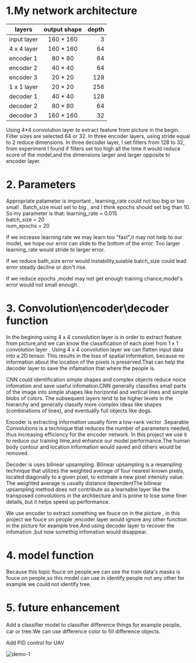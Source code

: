 # 1.My network architecture


| layers        | output shape           | depth  |
| ------------- |:-------------:| -----:|
| input layer | 160 * 160 | 3 |
| 4 x 4 layer | 160 * 160 | 64 |
| encoder 1 | 80 * 80 | 64 |
| encoder 2 | 40 * 40 | 64 |
| encoder 3 | 20 * 20 | 128 |
| 1 x 1 layer | 20 * 20 | 256 |
| decoder 1 | 40 * 40 | 128 |
| decoder 2 | 80 * 80 | 64 |
| decoder 3 | 160 * 160 | 32 |


Using 4*4 convolution layer to extract feature from picture in the begin. Filter sizes are selected 64 or 32. In three encoder layers, using stride equal to 2 reduce dimensions. In three decoder layer, I set filters from 128 to 32, from experiment I found if filters set too high all the time it would reduce score of the model,and the dimensions larger and larger opposite to encoder layer.


# 2. Parameters

Appropriate patameter is important , learning_rate could not too big or too small . Batch_size must set to big , and I think epochs should set big than 10. So my parameter is that:
learning_rate = 0.015   
batch_size = 20  
num_epochs = 20

If we increase learning rate we may learn too "fast",it may not help to our model, we hope our error can slide to the bottom of the error. Too larger learning_rate would stride to larger error.

If we reduce bath_size error would instability,suiable batch_size could lead error steady decline or don't rise.

If we reduce epochs ,model may not get enough training chance,model's error would not small enough.

# 3. Convolution\encoder\decoder function

In the begining using 4 x 4 convolution layer is in order to extract feature from picture,and we can know the classification of each pixel from 1 x 1 convolution layer . Using 4 x 4 convolution layer we can  flatten input data into a 2D tensor. This results in the loss of spatial information, because no information about the location of the pixels is preserved.That can help the decoder layer to save the infamation that where the people is.

CNN could identification simple shapes and complex objects reduce noice infomation and save useful infomation.CNN generally classifies small parts of the image into simple shapes like horizontal and vertical lines and simple blobs of colors. The subsequent layers tend to be higher levels in the hierarchy and generally classify more complex ideas like shapes (combinations of lines), and eventually full objects like dogs.

Encoder is extracting information usually form a low-rank vector .Separable Convolutions is a technique that reduces the number of parameters needed, thus increasing efficiency for the encoder network. In this project we use it to reduce our training time,and enhance our model performance.The human body contour and location information would saved and others would be removed.

Decoder is uses bilinear upsampling. Bilinear upsampling is a resampling technique that utilizes the weighted average of four nearest known pixels, located diagonally to a given pixel, to estimate a new pixel intensity value. The weighted average is usually distance dependentThe bilinear upsampling method does not contribute as a learnable layer like the transposed convolutions in the architecture and is prone to lose some finer details, but it helps speed up performance.


We use encoder to extract something we fouce on in the picture , in this project we fouce on people ,encoder layer would ignore any other function in the picture for example tree.And using decoder layer to recover the infomation ,but now somethig infomation would disappear.

# 4. model function

Because this topic fouce on people,we can see the train data's masks is fouce on people,so this model can use in identify people not any other for example we could not identify tree.

# 5. future enhancement

Add a classifier model to classifier difference things for example people、car or tree.We can use difference color to fill difference objects.

Add PID control for UAV


![demo-1](https://github.com/nnresearcher/udacity_writeup/blob/master/name_of_fig_with_shapes.jpgs)
